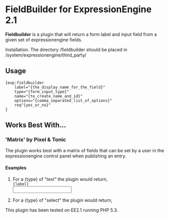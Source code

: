 FieldBuilder for ExpressionEngine 2.1
=========

**Fieldbuilder** is a plugin that will return a form label and input field from a given set of expressionengine fields.

Installation. The directory /fieldbuilder should be placed in /system/expressionengine/third_party/

## Usage

	{exp:fieldbuilder 
		label="{the_display_name_for_the_field}" 
		type="{form_input_type}"
		name="{to_create_name_and_id}"
		options="{comma_separated_list_of_options}" 
		req"{yes_or_no}"
	}

## Works Best With...

### 'Matrix' by Pixel & Tonic

The plugin works best with a matrix of fields that can be set by a user in the expressionengine control panel when publishing an entry.

#### Examples

1. For a {type} of "text" the plugin would return,
	<code>
	<label for="{name}">{label}</label>
	<input type="{type}" name="{name}" id="{name}" />
	</code>
	
2. For a {type} of "select" the plugin would return,

	
	
This plugin has been tested on EE2.1 running PHP 5.3.